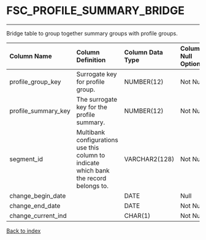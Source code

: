 # FSC_PROFILE_SUMMARY_BRIDGE

---

Bridge table to group together summary groups with profile groups.

| Column Name         | Column Definition                                                                      | Column Data Type   | Column Null Option   | PK   | FK   |
|:--------------------|:---------------------------------------------------------------------------------------|:-------------------|:---------------------|:-----|:-----|
| profile_group_key   | Surrogate key for profile group.                                                       | NUMBER(12)         | Not Null             | No   | Yes  |
| profile_summary_key | The surrogate key for the profile summary.                                             | NUMBER(12)         | Not Null             | No   | Yes  |
| segment_id          | Multibank configurations use this column to indicate which bank the record belongs to. | VARCHAR2(128)      | Not Null             | Yes  | No   |
| change_begin_date   |                                                                                        | DATE               | Null                 | No   | No   |
| change_end_date     |                                                                                        | DATE               | Not Null             | No   | No   |
| change_current_ind  |                                                                                        | CHAR(1)            | Not Null             | No   | No   |

[Back to index](./index.md)